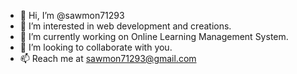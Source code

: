 - 👋 Hi, I’m @sawmon71293
- 👀 I’m interested in web development and creations.
- 🌱 I’m currently working on Online Learning Management System.
- 💞️ I’m looking to collaborate with you.
- 📫 Reach me at sawmon71293@gmail.com

<!---
sawmon71293/sawmon71293 is a ✨ special ✨ repository because its `README.md` (this file) appears on your GitHub profile.
You can click the Preview link to take a look at your changes.
--->
